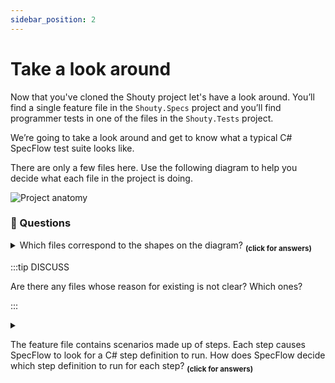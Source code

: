 ```yaml
---
sidebar_position: 2
---
```


# Take a look around

Now that you've cloned the Shouty project let's have a look around. You’ll find a single feature file in the `Shouty.Specs` project and you’ll find programmer tests in one of the files in the `Shouty.Tests` project.

We’re going to take a look around and get to know what a typical C# SpecFlow test suite looks like.

There are only a few files here. Use the following diagram to help you decide what each file in the project is doing.

![Project anatomy](/img/shouty/cucumber-anatomy.png)

### 🤔 Questions

<details>
  <summary>Which files correspond to the shapes on the diagram? <sub><strong>(click for answers)</strong></sub></summary>

![Project anatomy](/img/shouty/cucumber-anatomy-csharp.png)

</details>

:::tip DISCUSS

Are there any files whose reason for existing is not clear? Which ones?

:::

<details>
  <summary>
  
  The feature file contains scenarios made up of steps. Each step causes SpecFlow to look for a C# step definition to run. How does SpecFlow decide which step definition to run for each step? <sub><strong>(click for answers)</strong></sub>
  
  </summary>

Step-definitions are denoted by C# attributes:

```csharp
[Given(@"Lucy is at {int}, {int}")]
```

Which match steps in the Gherkin like:

```gherkin
Given Lucy is at 0, 0
```

</details>
